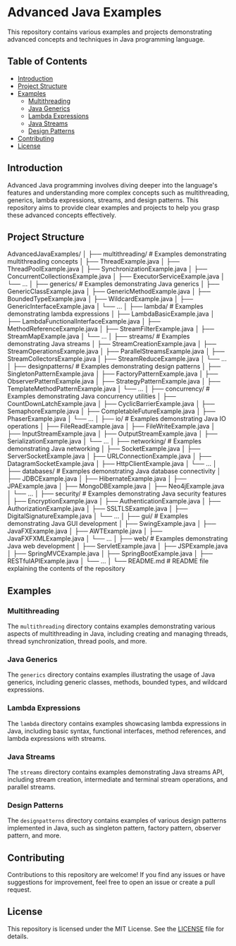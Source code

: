 # Advanced Java Examples

This repository contains various examples and projects demonstrating advanced concepts and techniques in Java programming language.

## Table of Contents

- [Introduction](#introduction)
- [Project Structure](#project-structure)
- [Examples](#examples)
  - [Multithreading](#multithreading)
  - [Java Generics](#java-generics)
  - [Lambda Expressions](#lambda-expressions)
  - [Java Streams](#java-streams)
  - [Design Patterns](#design-patterns)
- [Contributing](#contributing)
- [License](#license)

## Introduction

Advanced Java programming involves diving deeper into the language's features and understanding more complex concepts such as multithreading, generics, lambda expressions, streams, and design patterns. This repository aims to provide clear examples and projects to help you grasp these advanced concepts effectively.

## Project Structure

AdvancedJavaExamples/
│
├── multithreading/                        # Examples demonstrating multithreading concepts
│   ├── ThreadExample.java
│   ├── ThreadPoolExample.java
│   ├── SynchronizationExample.java
│   ├── ConcurrentCollectionsExample.java
│   ├── ExecutorServiceExample.java
│   └── ...
│
├── generics/                              # Examples demonstrating Java generics
│   ├── GenericClassExample.java
│   ├── GenericMethodExample.java
│   ├── BoundedTypeExample.java
│   ├── WildcardExample.java
│   ├── GenericInterfaceExample.java
│   └── ...
│
├── lambda/                                # Examples demonstrating lambda expressions
│   ├── LambdaBasicExample.java
│   ├── LambdaFunctionalInterfaceExample.java
│   ├── MethodReferenceExample.java
│   ├── StreamFilterExample.java
│   ├── StreamMapExample.java
│   └── ...
│
├── streams/                               # Examples demonstrating Java streams
│   ├── StreamCreationExample.java
│   ├── StreamOperationsExample.java
│   ├── ParallelStreamsExample.java
│   ├── StreamCollectorsExample.java
│   ├── StreamReduceExample.java
│   └── ...
│
├── designpatterns/                        # Examples demonstrating design patterns
│   ├── SingletonPatternExample.java
│   ├── FactoryPatternExample.java
│   ├── ObserverPatternExample.java
│   ├── StrategyPatternExample.java
│   ├── TemplateMethodPatternExample.java
│   └── ...
│
├── concurrency/                           # Examples demonstrating Java concurrency utilities
│   ├── CountDownLatchExample.java
│   ├── CyclicBarrierExample.java
│   ├── SemaphoreExample.java
│   ├── CompletableFutureExample.java
│   ├── PhaserExample.java
│   └── ...
│
├── io/                                    # Examples demonstrating Java IO operations
│   ├── FileReadExample.java
│   ├── FileWriteExample.java
│   ├── InputStreamExample.java
│   ├── OutputStreamExample.java
│   ├── SerializationExample.java
│   └── ...
│
├── networking/                            # Examples demonstrating Java networking
│   ├── SocketExample.java
│   ├── ServerSocketExample.java
│   ├── URLConnectionExample.java
│   ├── DatagramSocketExample.java
│   ├── HttpClientExample.java
│   └── ...
│
├── databases/                             # Examples demonstrating Java database connectivity
│   ├── JDBCExample.java
│   ├── HibernateExample.java
│   ├── JPAExample.java
│   ├── MongoDBExample.java
│   ├── Neo4jExample.java
│   └── ...
│
├── security/                              # Examples demonstrating Java security features
│   ├── EncryptionExample.java
│   ├── AuthenticationExample.java
│   ├── AuthorizationExample.java
│   ├── SSLTLSExample.java
│   ├── DigitalSignatureExample.java
│   └── ...
│
├── gui/                                   # Examples demonstrating Java GUI development
│   ├── SwingExample.java
│   ├── JavaFXExample.java
│   ├── AWTExample.java
│   ├── JavaFXFXMLExample.java
│   └── ...
│
├── web/                                   # Examples demonstrating Java web development
│   ├── ServletExample.java
│   ├── JSPExample.java
│   ├── SpringMVCExample.java
│   ├── SpringBootExample.java
│   ├── RESTfulAPIExample.java
│   └── ...
│
└── README.md                              # README file explaining the contents of the repository



## Examples

### Multithreading

The `multithreading` directory contains examples demonstrating various aspects of multithreading in Java, including creating and managing threads, thread synchronization, thread pools, and more.

### Java Generics

The `generics` directory contains examples illustrating the usage of Java generics, including generic classes, methods, bounded types, and wildcard expressions.

### Lambda Expressions

The `lambda` directory contains examples showcasing lambda expressions in Java, including basic syntax, functional interfaces, method references, and lambda expressions with streams.

### Java Streams

The `streams` directory contains examples demonstrating Java streams API, including stream creation, intermediate and terminal stream operations, and parallel streams.

### Design Patterns

The `designpatterns` directory contains examples of various design patterns implemented in Java, such as singleton pattern, factory pattern, observer pattern, and more.

## Contributing

Contributions to this repository are welcome! If you find any issues or have suggestions for improvement, feel free to open an issue or create a pull request.

## License

This repository is licensed under the MIT License. See the [LICENSE](LICENSE) file for details.

